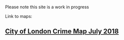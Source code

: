 Please note this site is a work in progress

Link to maps:
## [City of London Crime Map July 2018](https://mohammedfarhanmasud.github.io/qgis2web_City_of_London_Crimes/index.html)
